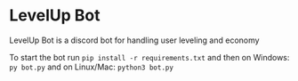 # LevelUp Bot
LevelUp Bot is a discord bot for handling user leveling and economy

To start the bot run `pip install -r requirements.txt` and then on Windows: `py bot.py` and on Linux/Mac: `python3 bot.py`